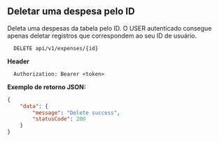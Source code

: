 ## Deletar uma despesa pelo ID

Deleta uma despesas da tabela pelo ID.
O USER autenticado consegue apenas deletar registros que correspondem ao seu ID de usuário.

```http
  DELETE api/v1/expenses/{id}
```

**Header**
```http
  Authorization: Bearer <token>
```

**Exemplo de retorno JSON:**

```json
{
	"data": {
		"message": "Delete success",
		"statusCode": 200
	}
}
```